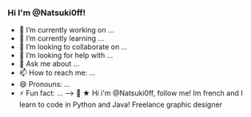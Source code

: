 ### Hi I'm @Natsuki0ff!

- 🔭 I’m currently working on ...
- 🌱 I’m currently learning ...
- 👯 I’m looking to collaborate on ...
- 🤔 I’m looking for help with ...
- 💬 Ask me about ...
- 📫 How to reach me: ...
- 😄 Pronouns: ...
- ⚡ Fun fact: ...
-->
🥖 ★ Hi i'm @Natsuki0ff, follow me! Im french and I learn to code in Python and Java! Freelance graphic designer
